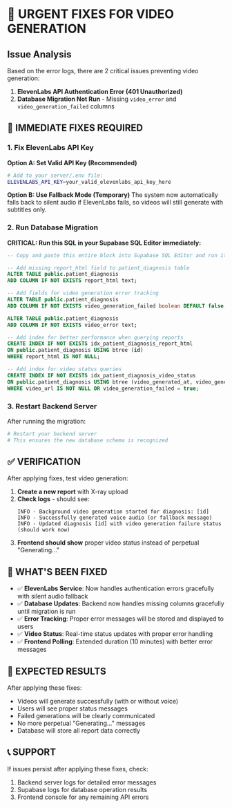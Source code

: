 # 🚨 URGENT FIXES FOR VIDEO GENERATION

## Issue Analysis
Based on the error logs, there are 2 critical issues preventing video generation:

1. **ElevenLabs API Authentication Error (401 Unauthorized)**
2. **Database Migration Not Run** - Missing `video_error` and `video_generation_failed` columns

## 🔧 IMMEDIATE FIXES REQUIRED

### 1. Fix ElevenLabs API Key

**Option A: Set Valid API Key (Recommended)**
```bash
# Add to your server/.env file:
ELEVENLABS_API_KEY=your_valid_elevenlabs_api_key_here
```

**Option B: Use Fallback Mode (Temporary)**
The system now automatically falls back to silent audio if ElevenLabs fails, so videos will still generate with subtitles only.

### 2. Run Database Migration

**CRITICAL: Run this SQL in your Supabase SQL Editor immediately:**

```sql
-- Copy and paste this entire block into Supabase SQL Editor and run it:

-- Add missing report_html field to patient_diagnosis table
ALTER TABLE public.patient_diagnosis 
ADD COLUMN IF NOT EXISTS report_html text;

-- Add fields for video generation error tracking
ALTER TABLE public.patient_diagnosis 
ADD COLUMN IF NOT EXISTS video_generation_failed boolean DEFAULT false;

ALTER TABLE public.patient_diagnosis 
ADD COLUMN IF NOT EXISTS video_error text;

-- Add index for better performance when querying reports
CREATE INDEX IF NOT EXISTS idx_patient_diagnosis_report_html 
ON public.patient_diagnosis USING btree (id) 
WHERE report_html IS NOT NULL;

-- Add index for video status queries
CREATE INDEX IF NOT EXISTS idx_patient_diagnosis_video_status 
ON public.patient_diagnosis USING btree (video_generated_at, video_generation_failed) 
WHERE video_url IS NOT NULL OR video_generation_failed = true;
```

### 3. Restart Backend Server

After running the migration:
```bash
# Restart your backend server
# This ensures the new database schema is recognized
```

## ✅ VERIFICATION

After applying fixes, test video generation:

1. **Create a new report** with X-ray upload
2. **Check logs** - should see:
   ```
   INFO - Background video generation started for diagnosis: [id]
   INFO - Successfully generated voice audio (or fallback message)
   INFO - Updated diagnosis [id] with video generation failure status (should work now)
   ```
3. **Frontend should show** proper video status instead of perpetual "Generating..."

## 🎯 WHAT'S BEEN FIXED

- ✅ **ElevenLabs Service**: Now handles authentication errors gracefully with silent audio fallback
- ✅ **Database Updates**: Backend now handles missing columns gracefully until migration is run
- ✅ **Error Tracking**: Proper error messages will be stored and displayed to users
- ✅ **Video Status**: Real-time status updates with proper error handling
- ✅ **Frontend Polling**: Extended duration (10 minutes) with better error messages

## 🚀 EXPECTED RESULTS

After applying these fixes:
- Videos will generate successfully (with or without voice)
- Users will see proper status messages
- Failed generations will be clearly communicated
- No more perpetual "Generating..." messages
- Database will store all report data correctly

## 📞 SUPPORT

If issues persist after applying these fixes, check:
1. Backend server logs for detailed error messages
2. Supabase logs for database operation results
3. Frontend console for any remaining API errors